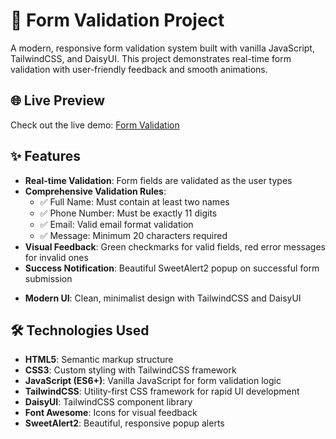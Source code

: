 # 📝 Form Validation Project

A modern, responsive form validation system built with vanilla JavaScript, TailwindCSS, and DaisyUI. This project demonstrates real-time form validation with user-friendly feedback and smooth animations.

## 🌐 Live Preview

Check out the live demo: [Form Validation](https://form-validation-0.vercel.app/)

## ✨ Features

- **Real-time Validation**: Form fields are validated as the user types
- **Comprehensive Validation Rules**:
  - ✅ Full Name: Must contain at least two names
  - ✅ Phone Number: Must be exactly 11 digits
  - ✅ Email: Valid email format validation
  - ✅ Message: Minimum 20 characters required
- **Visual Feedback**: Green checkmarks for valid fields, red error messages for invalid ones
- **Success Notification**: Beautiful SweetAlert2 popup on successful form submission
<!-- - **Responsive Design**: Works seamlessly on desktop and mobile devices -->
- **Modern UI**: Clean, minimalist design with TailwindCSS and DaisyUI

## 🛠️ Technologies Used

- **HTML5**: Semantic markup structure
- **CSS3**: Custom styling with TailwindCSS framework
- **JavaScript (ES6+)**: Vanilla JavaScript for form validation logic
- **TailwindCSS**: Utility-first CSS framework for rapid UI development
- **DaisyUI**: TailwindCSS component library
- **Font Awesome**: Icons for visual feedback
- **SweetAlert2**: Beautiful, responsive popup alerts

